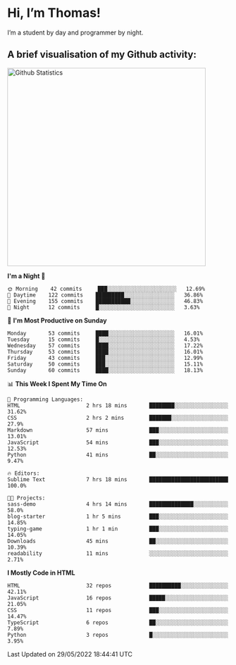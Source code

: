# Hi, I’m Thomas!
I’m a student by day and programmer by night.

## A brief visualisation of my Github activity:

<img title="My Github Statistics" alt="Github Statistics" width="450px" src="https://github-readme-stats.vercel.app/api?username=thomasrettig&show_icons=true&include_all_commits=true&count_private=true&&hide=issues&theme=tokyonight&border_radius=6px"/>

<!--START_SECTION:waka-->
**I'm a Night 🦉** 

```text
🌞 Morning    42 commits     ███░░░░░░░░░░░░░░░░░░░░░░   12.69% 
🌆 Daytime    122 commits    █████████░░░░░░░░░░░░░░░░   36.86% 
🌃 Evening    155 commits    ███████████░░░░░░░░░░░░░░   46.83% 
🌙 Night      12 commits     █░░░░░░░░░░░░░░░░░░░░░░░░   3.63%

```
📅 **I'm Most Productive on Sunday** 

```text
Monday       53 commits     ████░░░░░░░░░░░░░░░░░░░░░   16.01% 
Tuesday      15 commits     █░░░░░░░░░░░░░░░░░░░░░░░░   4.53% 
Wednesday    57 commits     ████░░░░░░░░░░░░░░░░░░░░░   17.22% 
Thursday     53 commits     ████░░░░░░░░░░░░░░░░░░░░░   16.01% 
Friday       43 commits     ███░░░░░░░░░░░░░░░░░░░░░░   12.99% 
Saturday     50 commits     ███░░░░░░░░░░░░░░░░░░░░░░   15.11% 
Sunday       60 commits     ████░░░░░░░░░░░░░░░░░░░░░   18.13%

```


📊 **This Week I Spent My Time On** 

```text
💬 Programming Languages: 
HTML                     2 hrs 18 mins       ████████░░░░░░░░░░░░░░░░░   31.62% 
CSS                      2 hrs 2 mins        ███████░░░░░░░░░░░░░░░░░░   27.9% 
Markdown                 57 mins             ███░░░░░░░░░░░░░░░░░░░░░░   13.01% 
JavaScript               54 mins             ███░░░░░░░░░░░░░░░░░░░░░░   12.53% 
Python                   41 mins             ██░░░░░░░░░░░░░░░░░░░░░░░   9.47%

🔥 Editors: 
Sublime Text             7 hrs 18 mins       █████████████████████████   100.0%

🐱‍💻 Projects: 
sass-demo                4 hrs 14 mins       ██████████████░░░░░░░░░░░   58.0% 
blog-starter             1 hr 5 mins         ███░░░░░░░░░░░░░░░░░░░░░░   14.85% 
typing-game              1 hr 1 min          ███░░░░░░░░░░░░░░░░░░░░░░   14.05% 
Downloads                45 mins             ██░░░░░░░░░░░░░░░░░░░░░░░   10.39% 
readability              11 mins             ░░░░░░░░░░░░░░░░░░░░░░░░░   2.71%

```

**I Mostly Code in HTML** 

```text
HTML                     32 repos            ██████████░░░░░░░░░░░░░░░   42.11% 
JavaScript               16 repos            █████░░░░░░░░░░░░░░░░░░░░   21.05% 
CSS                      11 repos            ███░░░░░░░░░░░░░░░░░░░░░░   14.47% 
TypeScript               6 repos             ██░░░░░░░░░░░░░░░░░░░░░░░   7.89% 
Python                   3 repos             █░░░░░░░░░░░░░░░░░░░░░░░░   3.95%

```



 Last Updated on 29/05/2022 18:44:41 UTC
<!--END_SECTION:waka-->
